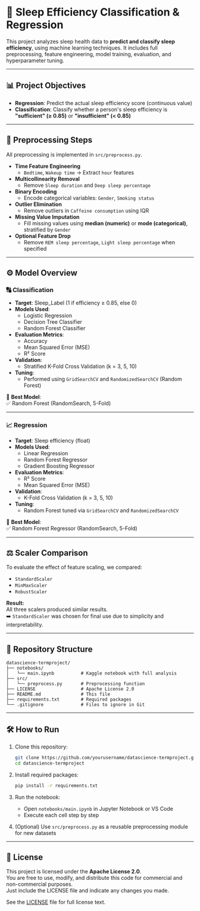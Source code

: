 # 🛌 Sleep Efficiency Classification & Regression

This project analyzes sleep health data to **predict and classify sleep efficiency**, using machine learning techniques. It includes full preprocessing, feature engineering, model training, evaluation, and hyperparameter tuning.

---

## 📊 Project Objectives

- **Regression**: Predict the actual sleep efficiency score (continuous value)
- **Classification**: Classify whether a person's sleep efficiency is **"sufficient" (≥ 0.85)** or **"insufficient" (< 0.85)**

---

## 🧹 Preprocessing Steps

All preprocessing is implemented in `src/preprocess.py`.

- **Time Feature Engineering**  
  - `Bedtime`, `Wakeup time` → Extract `hour` features
- **Multicollinearity Removal**  
  - Remove `Sleep duration` and `Deep sleep percentage`
- **Binary Encoding**  
  - Encode categorical variables: `Gender`, `Smoking status`
- **Outlier Elimination**  
  - Remove outliers in `Caffeine consumption` using IQR
- **Missing Value Imputation**  
  - Fill missing values using **median (numeric)** or **mode (categorical)**, stratified by `Gender`
- **Optional Feature Drop**  
  - Remove `REM sleep percentage`, `Light sleep percentage` when specified

---

## ⚙️ Model Overview

### 🔠 Classification

- **Target**: Sleep_Label (1 if efficiency ≥ 0.85, else 0)
- **Models Used**:
  - Logistic Regression
  - Decision Tree Classifier
  - Random Forest Classifier
- **Evaluation Metrics**:
  - Accuracy
  - Mean Squared Error (MSE)
  - R² Score
- **Validation**:
  - Stratified K-Fold Cross Validation (k = 3, 5, 10)
- **Tuning**:
  - Performed using `GridSearchCV` and `RandomizedSearchCV` (Random Forest)

📌 **Best Model**:  
✅ Random Forest (RandomSearch, 5-Fold)

---

### 📈 Regression

- **Target**: Sleep efficiency (float)
- **Models Used**:
  - Linear Regression
  - Random Forest Regressor
  - Gradient Boosting Regressor
- **Evaluation Metrics**:
  - R² Score
  - Mean Squared Error (MSE)
- **Validation**:
  - K-Fold Cross Validation (k = 3, 5, 10)
- **Tuning**:
  - Random Forest tuned via `GridSearchCV` and `RandomizedSearchCV`

📌 **Best Model**:  
✅ Random Forest Regressor (RandomSearch, 5-Fold)

---

## ⚖️ Scaler Comparison

To evaluate the effect of feature scaling, we compared:

- `StandardScaler`
- `MinMaxScaler`
- `RobustScaler`

**Result:**  
All three scalers produced similar results.  
➡️ `StandardScaler` was chosen for final use due to simplicity and interpretability.

---

## 📁 Repository Structure

```
datascience-termproject/
├── notebooks/
│   └── main.ipynb          # Kaggle notebook with full analysis
├── src/
│   └── preprocess.py       # Preprocessing function
├── LICENSE                 # Apache License 2.0
├── README.md               # This file
├── requirements.txt        # Required packages
└── .gitignore              # Files to ignore in Git
```

---

## 🛠️ How to Run

1. Clone this repository:

   ```bash
   git clone https://github.com/yourusername/datascience-termproject.git
   cd datascience-termproject
   ```

2. Install required packages:

   ```bash
   pip install -r requirements.txt
   ```

3. Run the notebook:

   - Open `notebooks/main.ipynb` in Jupyter Notebook or VS Code
   - Execute each cell step by step

4. (Optional) Use `src/preprocess.py` as a reusable preprocessing module for new datasets

---

## 📜 License

This project is licensed under the **Apache License 2.0**.  
You are free to use, modify, and distribute this code for commercial and non-commercial purposes.  
Just include the LICENSE file and indicate any changes you made.

See the [LICENSE](./LICENSE) file for full license text.

